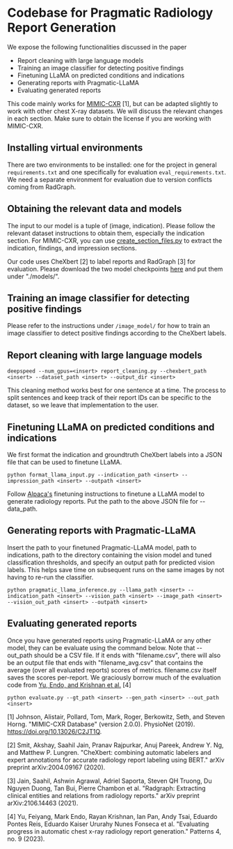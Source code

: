 # Codebase for Pragmatic Radiology Report Generation

We expose the following functionalities discussed in the paper
* Report cleaning with large language models
* Training an image classifier for detecting positive findings
* Finetuning LLaMA on predicted conditions and indications
* Generating reports with Pragmatic-LLaMA
* Evaluating generated reports

This code mainly works for [MIMIC-CXR](https://physionet.org/content/mimic-cxr/2.0.0/) [1], but can be adapted slightly to work with other chest X-ray datasets. We will discuss the relevant changes in each section. Make sure to obtain the license if you are working with MIMIC-CXR.

## Installing virtual environments

There are two environments to be installed: one for the project in general `requirements.txt` and one specifically for evaluation `eval_requirements.txt`. We need a separate environment for evaluation due to version conflicts coming from RadGraph.


## Obtaining the relevant data and models

The input to our model is a tuple of (image, indication). Please follow the relevant dataset instructions to obtain them, especially the indication section. For MIMIC-CXR, you can use [create_section_files.py](https://github.com/MIT-LCP/mimic-cxr/tree/master/txt) to extract the indication, findings, and impression sections.

Our code uses CheXbert [2] to label reports and RadGraph [3] for evaluation. Please download the two model checkpoints [here](https://github.com/rajpurkarlab/CXR-Report-Metric) and put them under "./models/".

## Training an image classifier for detecting positive findings

Please refer to the instructions under `/image_model/` for how to train an image classifier to detect positive findings according to the CheXbert labels.

## Report cleaning with large language models

```
deepspeed --num_gpus=<insert> report_cleaning.py --chexbert_path <insert> --dataset_path <insert> --output_dir <insert>
```

This cleaning method works best for one sentence at a time. The process to split sentences and keep track of their report IDs can be specific to the dataset, so we leave that implementation to the user.

## Finetuning LLaMA on predicted conditions and indications

We first format the indication and groundtruth CheXbert labels into a JSON file that can be used to finetune LLaMA.

```
python format_llama_input.py --indication_path <insert> --impression_path <insert> --outpath <insert>
```

Follow [Alpaca's](https://github.com/tatsu-lab/stanford_alpaca) finetuning instructions to finetune a LLaMA model to generate radiology reports. Put the path to the above JSON file for --data_path.

## Generating reports with Pragmatic-LLaMA

Insert the path to your finetuned Pragmatic-LLaMA model, path to indications, path to the directory containing the vision model and tuned classification thresholds, and specify an output path for predicted vision labels. This helps save time on subsequent runs on the same images by not having to re-run the classifier.

```
python pragmatic_llama_inference.py --llama_path <insert> --indication_path <insert> --vision_path <insert> --image_path <insert> --vision_out_path <insert> --outpath <insert>
```

## Evaluating generated reports

Once you have generated reports using Pragmatic-LLaMA or any other model, they can be evaluate using the command below. Note that --out_path should be a CSV file. If it ends with "filename.csv", there will also be an output file that ends with "filename_avg.csv" that contains the average (over all evaluated reports) scores of metrics. filename.csv itself saves the scores per-report. We graciously borrow much of the evaluation code from [Yu, Endo, and Krishnan et al.](https://github.com/rajpurkarlab/CXR-Report-Metric/blob/main/CXRMetric/run_eval.py) [4]

```
python evaluate.py --gt_path <insert> --gen_path <insert> --out_path <insert>
```

[1] Johnson, Alistair, Pollard, Tom, Mark, Roger, Berkowitz, Seth, and Steven Horng. "MIMIC-CXR Database" (version 2.0.0). PhysioNet (2019). https://doi.org/10.13026/C2JT1Q.

[2] Smit, Akshay, Saahil Jain, Pranav Rajpurkar, Anuj Pareek, Andrew Y. Ng, and Matthew P. Lungren. "CheXbert: combining automatic labelers and expert annotations for accurate radiology report labeling using BERT." arXiv preprint arXiv:2004.09167 (2020).

[3] Jain, Saahil, Ashwin Agrawal, Adriel Saporta, Steven QH Truong, Du Nguyen Duong, Tan Bui, Pierre Chambon et al. "Radgraph: Extracting clinical entities and relations from radiology reports." arXiv preprint arXiv:2106.14463 (2021).

[4] Yu, Feiyang, Mark Endo, Rayan Krishnan, Ian Pan, Andy Tsai, Eduardo Pontes Reis, Eduardo Kaiser Ururahy Nunes Fonseca et al. "Evaluating progress in automatic chest x-ray radiology report generation." Patterns 4, no. 9 (2023).